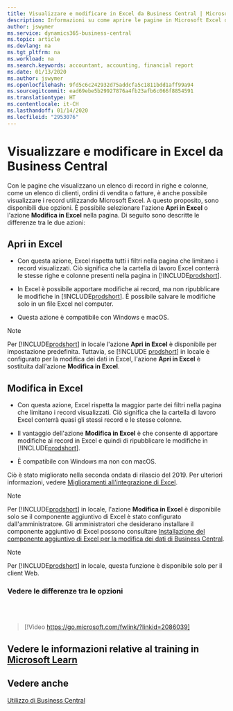 ```yaml
---
title: Visualizzare e modificare in Excel da Business Central | Microsoft Docs
description: Informazioni su come aprire le pagine in Microsoft Excel da Business Central per una migliore analisi dei dati.
author: jswymer
ms.service: dynamics365-business-central
ms.topic: article
ms.devlang: na
ms.tgt_pltfrm: na
ms.workload: na
ms.search.keywords: accountant, accounting, financial report
ms.date: 01/13/2020
ms.author: jswymer
ms.openlocfilehash: 9fd5c6c242932d75addcfa5c1811bdd1aff99a94
ms.sourcegitcommit: ead69ebe5b29927876a4fb23afb6c066f8854591
ms.translationtype: HT
ms.contentlocale: it-CH
ms.lasthandoff: 01/14/2020
ms.locfileid: "2953076"
---
```

# <a name="viewing-and-editing-in-excel-from-business-central"></a>Visualizzare e modificare in Excel da Business Central

Con le pagine che visualizzano un elenco di record in righe e colonne, come un elenco di clienti, ordini di vendita o fatture, è anche possibile visualizzare i record utilizzando Microsoft Excel. A questo proposito, sono disponibili due opzioni. È possibile selezionare l'azione **Apri in Excel** o l'azione **Modifica in Excel** nella pagina. Di seguito sono descritte le differenze tra le due azioni:  

## <a name="open-in-excel"></a>Apri in Excel

- Con questa azione, Excel rispetta tutti i filtri nella pagina che limitano i record visualizzati. Ciò significa che la cartella di lavoro Excel conterrà le stesse righe e colonne presenti nella pagina in [!INCLUDE[prodshort](includes/prodshort.md)].

- In Excel è possibile apportare modifiche ai record, ma non ripubblicare le modifiche in [!INCLUDE[prodshort](includes/prodshort.md)]. È possibile salvare le modifiche solo in un file Excel nel computer.

- Questa azione è compatibile con Windows e macOS.

> [!NOTE]
> Per [!INCLUDE[prodshort](includes/prodshort.md)] in locale l'azione **Apri in Excel** è disponibile per impostazione predefinita. Tuttavia, se [!INCLUDE [prodshort](includes/prodshort.md)] in locale è configurato per la modifica dei dati in Excel, l'azione **Apri in Excel** è sostituita dall'azione **Modifica in Excel**.

## <a name="edit-in-excel"></a>Modifica in Excel

- Con questa azione, Excel rispetta la maggior parte dei filtri nella pagina che limitano i record visualizzati. Ciò significa che la cartella di lavoro Excel conterrà quasi gli stessi record e le stesse colonne.

- Il vantaggio dell'azione **Modifica in Excel** è che consente di apportare modifiche ai record in Excel e quindi di ripubblicare le modifiche in [!INCLUDE[prodshort](includes/prodshort.md)].

- È compatibile con Windows ma non con macOS.

Ciò è stato migliorato nella seconda ondata di rilascio del 2019. Per ulteriori informazioni, vedere [Miglioramenti all'integrazione di Excel](/dynamics365-release-plan/2019wave2/dynamics365-business-central/enhancements-excel-integration).

> [!NOTE]
> Per [!INCLUDE[prodshort](includes/prodshort.md)] in locale, l'azione **Modifica in Excel** è disponibile solo se il componente aggiuntivo di Excel è stato configurato dall'amministratore. Gli amministratori che desiderano installare il componente aggiuntivo di Excel possono consultare [Installazione del componente aggiuntivo di Excel per la modifica dei dati di Business Central](/dynamics365/business-central/dev-itpro/administration/configuring-excel-addin).

> [!NOTE]
> Per [!INCLUDE[prodshort](includes/prodshort.md)] in locale, questa funzione è disponibile solo per il client Web.

### <a name="see-the-differences-between-the-options"></a>Vedere le differenze tra le opzioni
<br><br>  

> [!Video https://go.microsoft.com/fwlink/?linkid=2086039]

## <a name="see-related-training-at-microsoft-learnlearnmodulesconfigure-powerbi-excel-dynamics-365-business-centralindex"></a>Vedere le informazioni relative al training in [Microsoft Learn](/learn/modules/configure-powerbi-excel-dynamics-365-business-central/index)

## <a name="see-also"></a>Vedere anche
[Utilizzo di Business Central](ui-work-product.md)  
